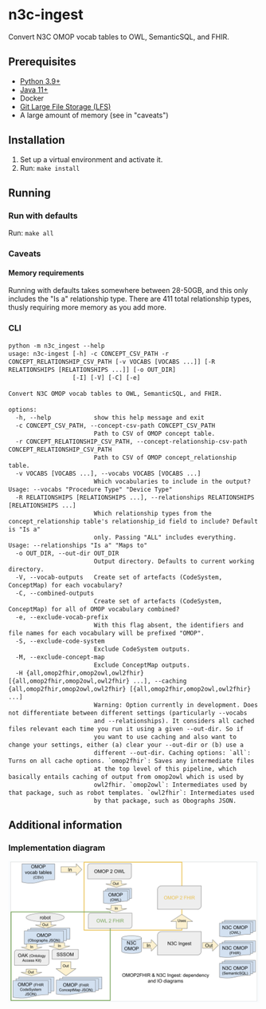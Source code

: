 # n3c-ingest
Convert N3C OMOP vocab tables to OWL, SemanticSQL, and FHIR.

## Prerequisites
* [Python 3.9+](https://www.python.org/downloads/)
* [Java 11+](https://www.oracle.com/java/technologies/javase/jdk11-archive-downloads.html)
* Docker
* [Git Large File Storage (LFS)](https://git-lfs.com/)
* A large amount of memory (see in "caveats")

## Installation
1. Set up a virtual environment and activate it.
2. Run: `make install`

## Running
### Run with defaults
Run: `make all`

### Caveats
#### Memory requirements
Running with defaults takes somewhere between 28-50GB, and this only includes the "Is a" relationship type. There 
are 411 total relationship types, thusly requiring more memory as you add more.

### CLI
```
python -m n3c_ingest --help
usage: n3c-ingest [-h] -c CONCEPT_CSV_PATH -r CONCEPT_RELATIONSHIP_CSV_PATH [-v VOCABS [VOCABS ...]] [-R RELATIONSHIPS [RELATIONSHIPS ...]] [-o OUT_DIR]
                  [-I] [-V] [-C] [-e]

Convert N3C OMOP vocab tables to OWL, SemanticSQL, and FHIR.

options:
  -h, --help            show this help message and exit
  -c CONCEPT_CSV_PATH, --concept-csv-path CONCEPT_CSV_PATH
                        Path to CSV of OMOP concept table.
  -r CONCEPT_RELATIONSHIP_CSV_PATH, --concept-relationship-csv-path CONCEPT_RELATIONSHIP_CSV_PATH
                        Path to CSV of OMOP concept_relationship table.
  -v VOCABS [VOCABS ...], --vocabs VOCABS [VOCABS ...]
                        Which vocabularies to include in the output? Usage: --vocabs "Procedure Type" "Device Type"
  -R RELATIONSHIPS [RELATIONSHIPS ...], --relationships RELATIONSHIPS [RELATIONSHIPS ...]
                        Which relationship types from the concept_relationship table's relationship_id field to include? Default is "Is a"
                        only. Passing "ALL" includes everything. Usage: --relationships "Is a" "Maps to"
  -o OUT_DIR, --out-dir OUT_DIR
                        Output directory. Defaults to current working directory.
  -V, --vocab-outputs   Create set of artefacts (CodeSystem, ConceptMap) for each vocabulary?
  -C, --combined-outputs
                        Create set of artefacts (CodeSystem, ConceptMap) for all of OMOP vocabulary combined?
  -e, --exclude-vocab-prefix
                        With this flag absent, the identifiers and file names for each vocabulary will be prefixed "OMOP".
  -S, --exclude-code-system
                        Exclude CodeSystem outputs.
  -M, --exclude-concept-map
                        Exclude ConceptMap outputs.
  -H {all,omop2fhir,omop2owl,owl2fhir} [{all,omop2fhir,omop2owl,owl2fhir} ...], --caching {all,omop2fhir,omop2owl,owl2fhir} [{all,omop2fhir,omop2owl,owl2fhir} ...]
                        Warning: Option currently in development. Does not differentiate between different settings (particularly --vocabs
                        and --relationships). It considers all cached files relevant each time you run it using a given --out-dir. So if
                        you want to use caching and also want to change your settings, either (a) clear your --out-dir or (b) use a
                        different --out-dir. Caching options: `all`: Turns on all cache options. `omop2fhir`: Saves any intermediate files
                        at the top level of this pipeline, which basically entails caching of output from omop2owl which is used by
                        owl2fhir. `omop2owl`: Intermediates used by that package, such as robot templates. `owl2fhir`: Intermediates used
                        by that package, such as Obographs JSON.
```

## Additional information

### Implementation diagram
![Implementation diagram](docs/implementation_diagram.png 'Implementation diagram')
